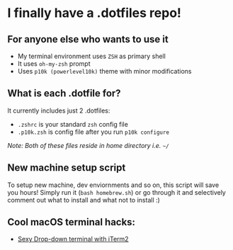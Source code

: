 # I finally have a .dotfiles repo!

## For anyone else who wants to use it

- My terminal environment uses `ZSH` as primary shell
- It uses `oh-my-zsh` prompt
- Uses `p10k (powerlevel10k)` theme with minor modifications
  
## What is each .dotfile for?

It currently includes just 2 .dotfiles:

- `.zshrc` is your standard `zsh` config file
- `.p10k.zsh` is config file after you run `p10k configure`

*Note: Both of these files reside in home directory i.e. `~/`*

## New machine setup script

To setup new machine, dev enviornments and so on, this script will save you hours! Simply run it (`bash homebrew.sh`) or go through it and selectively comment out what to install and what not to install :)

## Cool macOS terminal hacks:

- [Sexy Drop-down terminal with iTerm2](https://blog.mestwin.net/drop-down-terminal-in-macos-with-iterm2/)

